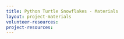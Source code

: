 ```yaml
---
title: Python Turtle Snowflakes - Materials
layout: project-materials
volunteer-resources:
project-resources:
---
```

